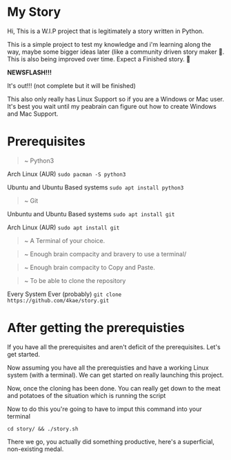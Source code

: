 # My Story

Hi, This is a W.I.P project that is legitimately a story written in Python.

This is a simple project to test my knowledge and i'm learning along the way, maybe some bigger ideas later (like a community driven story maker 👀. This is also being improved over time. Expect a Finished story. 👀

 __NEWSFLASH!!!__

It's out!!! (not complete but it will be finished)

This also only really has Linux Support so if you are a Windows or Mac user. It's best you wait until my peabrain can figure out how to create Windows and Mac Support.

# Prerequisites

> ~ Python3

 Arch Linux (AUR)
`sudo pacman -S python3`

 Ubuntu and Ubuntu Based systems
`sudo apt install python3`

> ~  Git

Unbuntu and Ubuntu Based systems
`sudo apt install git`

Arch Linux (AUR)
`sudo apt install git`

> ~  A Terminal of your choice.

> ~  Enough brain compacity and bravery to use a terminal/

> ~  Enough brain compacity to Copy and Paste.

> ~  To be able to clone the repository

 Every System Ever (probably)
`git clone https://github.com/4kae/story.git`

# After getting the prerequisties
If you have all the prerequisites and aren't deficit of the prerequisites. Let's get started.

Now assuming you have all the prerequisties and have a working Linux system (with a terminal). We can get started on really launching this project.

Now, once the cloning has been done. You can really get down to the meat and potatoes of the situation which is running the script

Now to do this you're going to have to imput this command into your terminal

`cd story/ && ./story.sh`

There we go, you actually did something productive, here's a superficial, non-existing medal.
